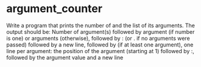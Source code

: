 # argument_counter
Write a program that prints the number of and the list of its arguments.  The output should be: Number of argument(s) followed by argument (if number is one) or arguments (otherwise), followed by : (or . if no arguments were passed) followed by a new line, followed by (if at least one argument), one line per argument: the position of the argument (starting at 1) followed by :, followed by the argument value and a new line
